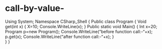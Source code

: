 # call-by-value-
Using System;
Namespace CSharp_Shell
{
    Public class Program 
    {
    	Void get(int x)
    	{
    	X=10;
    	Console.WriteLine(x);
    	}
        Public static void Main()
        {
	                      Int x=20;
			Program p=new Program();
			Console.WriteLine(“before function call:-“+x);
			p.get(x);
			Console.WriteLine(“after function call:-“+x);
        }   
  } 
 }  
